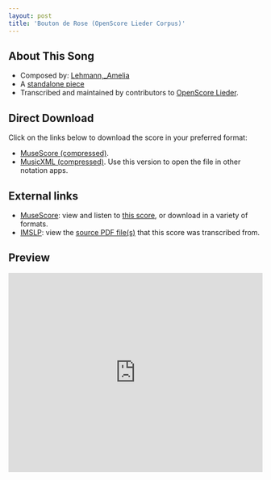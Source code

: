 ```yaml
---
layout: post
title: 'Bouton de Rose (OpenScore Lieder Corpus)'
---
```


## About This Song

- Composed by: [Lehmann,_Amelia](https://fourscoreandmore.org/openscore/lieder/Lehmann,_Amelia)
- A [standalone piece](https://fourscoreandmore.org/openscore/lieder/Lehmann,_Amelia/_)
- Transcribed and maintained by contributors to [OpenScore Lieder].

[OpenScore Lieder]: https://musescore.com/openscore-lieder-corpus

## Direct Download

Click on the links below to download the score in your preferred format:
- [MuseScore (compressed)](https://github.com/openscore/lieder/blob/main/scores/Lehmann,_Amelia/_/Bouton_de_Rose/lc6644591.mscz?raw=true).
- [MusicXML (compressed)](https://github.com/openscore/lieder/blob/main/scores/Lehmann,_Amelia/_/Bouton_de_Rose/lc6644591.mxl?raw=true). Use this version to open the file in other notation apps.

## External links

- [MuseScore]: view and listen to [this score][MuseScore], or download in a variety of formats.
- [IMSLP]: view the [source PDF file(s)][IMSLP] that this score was transcribed from.

[MuseScore]: https://musescore.com/score/6644591
[IMSLP]: https://imslp.org/wiki/Special:ReverseLookup/285344

## Preview

<iframe width="100%" height="394" src="https://musescore.com/openscore-lieder-corpus/scores/6644591/embed" frameborder="0" allowfullscreen allow="autoplay; fullscreen"></iframe>
